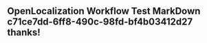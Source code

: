 <properties
ms.topic="hero-topic"
ms.test1="hero-topic"
ms.test2="test"/>

## OpenLocalization Workflow Test MarkDown c71ce7dd-6ff8-490c-98fd-bf4b03412d27 thanks!
